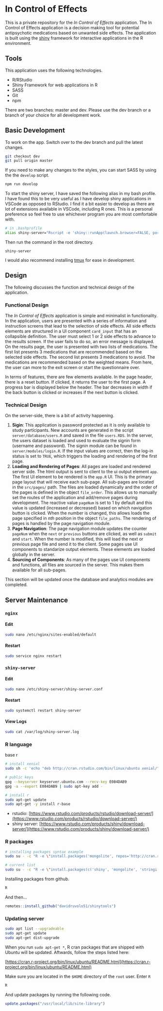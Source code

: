 # In Control of Effects 

This is a private repository for the *In Control of Effects* application. The In Control of Effects application is a decision making tool for potential antipsychotic medications based on unwanted side effects. The application is built using the [shiny](https://shiny.rstudio.com) framework for interactive applications in the R environment. 

## Tools

This application uses the following technologies.

- R/RStudio
- Shiny Framework for web applications in R
- SASS
- Git
- npm

There are two branches: master and dev. Please use the dev branch or a branch of your choice for all development work.

## Basic Development

To work on the app. Switch over to the dev branch and pull the latest changes.

```bash
git checkout dev
git pull origin master
```

If you need to make any changes to the styles, you can start SASS by using the the `develop` script.

```bash
npm run develop
```

To start the shiny server, I have saved the following alias in my bash profile. I have found this to be very useful as I have develop shiny applications in VSCode as opposed to RStudio. I find it a bit easier to develop as there are lot of extensions available in VSCode, including R ones. This is a personal preference so feel free to use whichever program you are most comfortable with.

```bash
# in .bashprofile
alias shiny-server="Rscript -e 'shiny::runApp(launch.browser=FALSE, port=8000)'"
```

Then run the command in the root directory.

```
shiny-server
```

I would also recommend installing [tmux](https://github.com/tmux/tmux) for ease in development.

## Design

The following discusses the function and technical design of the application.

### Functional Design

The *In Control of Effects* application is simple and minimalist in functionality. In the application, users are presented with a series of information and instruction screens that lead to the selection of side effects. All side effects elements are structured in a UI component `card_input` that has an collapsible definition. The user must select 1 or 2 side effects to advance to the results screen. If the user fails to do so, an error message is displayed. On the results page, the user is presented with two lists of medications. The first list presents 3 medications that are recommended based on the selected side effects. The second list presents 3 medications to avoid. The medications are recommended based on the weighted means. From here, the user can more to the exit screen or start the questionnaire over.

In terms of features, there are few elements available. In the page header, there is a reset button. If clicked, it returns the user to the first page. A progress bar is displayed below the header. The bar decreases in width if the back button is clicked or increases if the next button is clicked.

### Technical Design

On the server-side, there is a bit of activity happening.

1. **Sigin**: This application is password protected as it is only available to study participants. New accounts are generated in the script `server/database/users.R` and saved in the file `users.RDS`. In the server, the users dataset is loaded and used to evaluate the signin form (username and password). The signin module can be found in `server/modules/login.R`. If the input values are correct, then the log-in status is set to `TRUE`, which triggers the loading and rendering of the first page.
1. **Loading and Rendering of Pages**: All pages are loaded and rendered server side. The html output is sent to client to the ui output element `app`. The first UI element to be rendered is the `app.R` UI. This is the primary page layout that will receive each sub-page. All sub-pages are located in the `src/pages/` path. The files are loaded dynamically and the order of the pages is defined in the object `file_order`. This allows us to manually set the routes of the application and add/remove pages during development. The reactive value `pageNum` is set to 1 by default and this value is updated (increased or decreased) based on which navigation button is clicked. When the number is changed, this allows loads the page specified in *nth* position in the object `file_paths`. The rendering of pages is handled by the page navigation module.
1. **Page Navigation**: The page navigation module updates the counter `pageNum` when the `next` or `previous` buttons are clicked, as well as `submit` and `start`. When the number is modified, this will load the next or previous page file and send it to the client. Some pages use UI components to standarize output elements. These elements are loaded globally in the server.
1. **Sourcing of Components**: As many of the pages use UI components and functions, all files are sourced in the server. This makes them available for all sub-pages.

This section will be updated once the database and analytics modules are completed.

## Server Maintenance

### `nginx`

#### Edit

```bash
sudo nano /etc/nginx/sites-enabled/default
```

#### Restart

```bash
sudo service nginx restart
```

### `shiny-server`

#### Edit

```bash
sudo nano /etc/shiny-server/shiny-server.conf
```

#### Restart

```bash
sudo systemctl restart shiny-server
```

#### View Logs

```bash
sudo cat /var/log/shiny-server.log
```


### R language

base r

```bash
# install xenial
sudo sh -c 'echo "deb http://cran.rstudio.com/bin/linux/ubuntu xenial/" >> /etc/apt/sources.list'

# public keys
gpg --keyserver keyserver.ubuntu.com --recv-key E084DAB9
gpg -a --export E084DAB9 | sudo apt-key add -

# install r
sudo apt-get update
sudo apt-get -y install r-base

```

- rstudio: [https://www.rstudio.com/products/rstudio/download-server/](https://www.rstudio.com/products/rstudio/download-server/)
- shiny server: [https://www.rstudio.com/products/shiny/download-server/](https://www.rstudio.com/products/shiny/download-server/)

### R packages

```bash
# installing packages syntax example
sudo su - -c "R -e \"install.packages('mongolite', repos='http://cran.rstudio.com/')\""

# current list
sudo su - -c "R -e \"install.packages(c('shiny', 'mongolite', 'stringi', 'tools'), repos='http://cran.rstudio.com/')\""
```

Installing packages from github.

```bash
R
```

And then...

```r
remotes::install_github("davidruvolo51/shinytools")
```

### Updating server

```sh
sudo apt list --upgradeable
sudo apt-get update
sudo apt-get dist-upgrade
```
When you run `sudo apt-get *`, R cran packages that are shipped with Ubuntu will be updated. Aftwards, follow the steps listed here:

[https://cran.r-project.org/bin/linux/ubuntu/README.html](https://cran.r-project.org/bin/linux/ubuntu/README.html)

Make sure you are located in the `$HOME` directory of the `root` user. Enter `R`

```bash
R
```

And update packages by running the following code.

```R
update.packages("/usr/local/lib/site-library")
```
